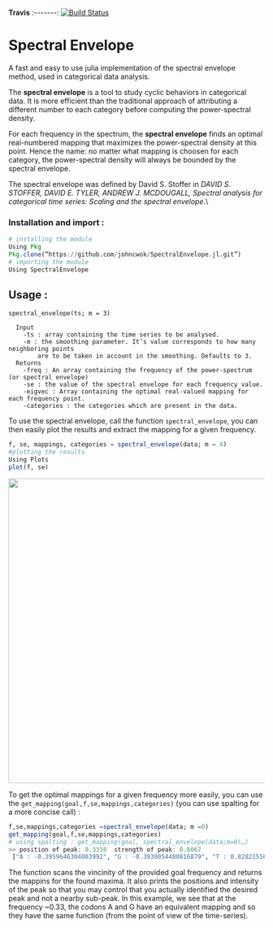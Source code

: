 **Travis**
:-------:
[![Build Status](https://travis-ci.com/johncwok/SpectralEnvelope.jl.svg?branch=master)](https://travis-ci.com/johncwok/SpectralEnvelope.jl)


# Spectral Envelope
A fast and easy to use julia implementation of the spectral envelope method, used in categorical data analysis.

The **spectral envelope** is a tool to study cyclic behaviors in categorical data. It is more efficient than the traditional approach of attributing a different number to each category before computing the power-spectral density.<br/>

For each frequency in the spectrum, the **spectral envelope** finds an optimal real-numbered mapping that maximizes the power-spectral density at this point. Hence the name: no matter what mapping is choosen for each category, the power-spectral density will always be bounded by the spectral envelope.

The spectral envelope was defined by David S. Stoffer in *DAVID S. STOFFER, DAVID E. TYLER, ANDREW J. MCDOUGALL, Spectral analysis for categorical time series: Scaling and the spectral envelope*.\

### Installation and import :
```Julia
# installing the module
Using Pkg
Pkg.clone(“https://github.com/johncwok/SpectralEnvelope.jl.git”)
# importing the module
Using SpectralEnvelope
```
## Usage :
```spectral_envelope 
spectral_envelope(ts; m = 3)

  Input
    -ts : array containing the time series to be analysed.
    -m : the smoothing parameter. It’s value corresponds to how many neighboring points 
        are to be taken in account in the smoothing. Defaults to 3.
  Returns 
    -freq : An array containing the frequency of the power-spectrum (or spectral envelope)
    -se : the value of the spectral envelope for each frequency value.
    -eigvec : Array containing the optimal real-valued mapping for each frequency point.
    -categories : the categories which are present in the data.
```
To use the spectral envelope, call the function ```spectral_envelope```, you can then easily plot the results and extract the mapping for a given frequency.
```Julia
f, se, mappings, categories = spectral_envelope(data; m = 4)
#plotting the results
Using Plots
plot(f, se)
```
<img src=https://user-images.githubusercontent.com/34754896/81937423-e5031f00-95f3-11ea-986d-bb5a3689639f.png width = "600">

To get the optimal mappings for a given frequency more easily, you can use the ```get_mapping(goal,f,se,mappings,categories)``` (you can use spalting for a more concise call) :
```Julia
f,se,mappings,categories =spectral_envelope(data; m =0)
get_mapping(goal,f,se,mappings,categories)
# using spalting : get_mapping(goal, spectral_envelope(data;m=0)…)
>> position of peak: 0.3338  strength of peak: 0.8067 
 ["A : -0.3959646304003992", "G : -0.3930054480816879", "T : 0.8282155690720968", "C : 0.1326439759143416"]
```
The function scans the vincinity of the provided goal frequency and returns the mappins for the found maxima. It also prints the positions and intensity of the peak so that you may control that you actually identified the desired peak and not a nearby sub-peak.
In this example, we see that at the frequency ~0.33, the codons A and G have an equivalent mapping and so they have the same function (from the point of view of the time-series).
